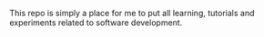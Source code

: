 This repo is simply a place for me to put all learning, tutorials and experiments related to software development.
